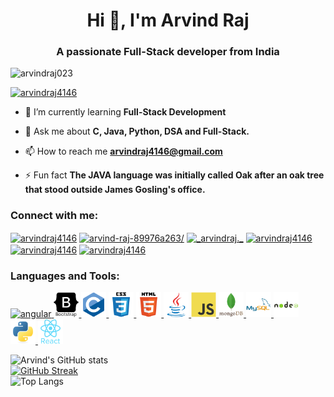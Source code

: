 <h1 align="center">Hi 👋, I'm Arvind Raj</h1>
<h3 align="center">A passionate Full-Stack developer from India</h3>

<p align="left"> <img src="https://komarev.com/ghpvc/?username=arvindraj023&label=Profile%20views&color=0e75b6&style=flat" alt="arvindraj023" /> </p>

<p align="left"> <a href="https://twitter.com/arvindraj4146" target="blank"><img src="https://img.shields.io/twitter/follow/arvindraj4146?logo=twitter&style=for-the-badge" alt="arvindraj4146" /></a> </p>

- 🌱 I’m currently learning **Full-Stack Development**

- 💬 Ask me about **C, Java, Python, DSA and Full-Stack.**

- 📫 How to reach me **arvindraj4146@gmail.com**

- ⚡ Fun fact **The JAVA language was initially called Oak after an oak tree that stood outside James Gosling's office.**

<h3 align="left">Connect with me:</h3>
<p align="left">
<a href="https://twitter.com/arvindraj4146" target="blank"><img align="center" src="https://raw.githubusercontent.com/rahuldkjain/github-profile-readme-generator/master/src/images/icons/Social/twitter.svg" alt="arvindraj4146" height="30" width="40" /></a>
<a href="https://linkedin.com/in/arvind-raj-7aa75a24a" target="blank"><img align="center" src="https://raw.githubusercontent.com/rahuldkjain/github-profile-readme-generator/master/src/images/icons/Social/linked-in-alt.svg" alt="arvind-raj-89976a263/" height="30" width="40" /></a>
<a href="https://instagram.com/_arvindraj._" target="blank"><img align="center" src="https://raw.githubusercontent.com/rahuldkjain/github-profile-readme-generator/master/src/images/icons/Social/instagram.svg" alt="_arvindraj._" height="30" width="40" /></a>
<a href="https://www.codechef.com/users/arvindraj4146" target="blank"><img align="center" src="https://cdn.jsdelivr.net/npm/simple-icons@3.1.0/icons/codechef.svg" alt="arvindraj4146" height="30" width="40" /></a>
<a href="https://www.hackerrank.com/arvindraj4146" target="blank"><img align="center" src="https://raw.githubusercontent.com/rahuldkjain/github-profile-readme-generator/master/src/images/icons/Social/hackerrank.svg" alt="arvindraj4146" height="30" width="40" /></a>
<a href="https://www.leetcode.com/arvindraj4146" target="blank"><img align="center" src="https://raw.githubusercontent.com/rahuldkjain/github-profile-readme-generator/master/src/images/icons/Social/leet-code.svg" alt="arvindraj4146" height="30" width="40" /></a>
</p>

<h3 align="left">Languages and Tools:</h3>
<p align="left"> <a href="https://angular.io" target="_blank" rel="noreferrer"> <img src="https://angular.io/assets/images/logos/angular/angular.svg" alt="angular" width="40" height="40"/> </a> <a href="https://getbootstrap.com" target="_blank" rel="noreferrer"> <img src="https://raw.githubusercontent.com/devicons/devicon/master/icons/bootstrap/bootstrap-plain-wordmark.svg" alt="bootstrap" width="40" height="40"/> </a> <a href="https://www.cprogramming.com/" target="_blank" rel="noreferrer"> <img src="https://raw.githubusercontent.com/devicons/devicon/master/icons/c/c-original.svg" alt="c" width="40" height="40"/> </a> <a href="https://www.w3schools.com/css/" target="_blank" rel="noreferrer"> <img src="https://raw.githubusercontent.com/devicons/devicon/master/icons/css3/css3-original-wordmark.svg" alt="css3" width="40" height="40"/> </a> <a href="https://www.w3.org/html/" target="_blank" rel="noreferrer"> <img src="https://raw.githubusercontent.com/devicons/devicon/master/icons/html5/html5-original-wordmark.svg" alt="html5" width="40" height="40"/> </a> <a href="https://www.java.com" target="_blank" rel="noreferrer"> <img src="https://raw.githubusercontent.com/devicons/devicon/master/icons/java/java-original.svg" alt="java" width="40" height="40"/> </a> <a href="https://developer.mozilla.org/en-US/docs/Web/JavaScript" target="_blank" rel="noreferrer"> <img src="https://raw.githubusercontent.com/devicons/devicon/master/icons/javascript/javascript-original.svg" alt="javascript" width="40" height="40"/> </a> <a href="https://www.mongodb.com/" target="_blank" rel="noreferrer"> <img src="https://raw.githubusercontent.com/devicons/devicon/master/icons/mongodb/mongodb-original-wordmark.svg" alt="mongodb" width="40" height="40"/> </a> <a href="https://www.mysql.com/" target="_blank" rel="noreferrer"> <img src="https://raw.githubusercontent.com/devicons/devicon/master/icons/mysql/mysql-original-wordmark.svg" alt="mysql" width="40" height="40"/> </a> <a href="https://nodejs.org" target="_blank" rel="noreferrer"> <img src="https://raw.githubusercontent.com/devicons/devicon/master/icons/nodejs/nodejs-original-wordmark.svg" alt="nodejs" width="40" height="40"/> </a> <a href="https://www.python.org" target="_blank" rel="noreferrer"> <img src="https://raw.githubusercontent.com/devicons/devicon/master/icons/python/python-original.svg" alt="python" width="40" height="40"/> </a> <a href="https://reactjs.org/" target="_blank" rel="noreferrer"> <img src="https://raw.githubusercontent.com/devicons/devicon/master/icons/react/react-original-wordmark.svg" alt="react" width="40" height="40"/> </a> </p>

![Arvind's GitHub stats](https://github-readme-stats.vercel.app/api?username=arvindraj-4146&theme=onedark&count_private=true&show_icons=true)
<br />
[![GitHub Streak](https://github-readme-streak-stats.herokuapp.com?user=arvindraj-4146&theme=onedark)](https://git.io/streak-stats)
<br />
![Top Langs](https://github-readme-stats.vercel.app/api/top-langs/?username=arvindraj-4146&langs_count=10&layout=compact&theme=onedark)
